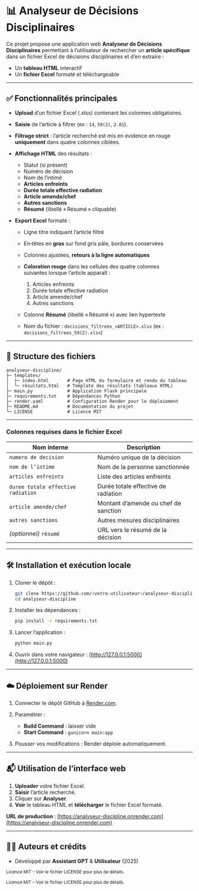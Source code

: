 # 📊 Analyseur de Décisions Disciplinaires

Ce projet propose une application web **Analyseur de Décisions Disciplinaires** permettant à l’utilisateur de rechercher un **article spécifique** dans un fichier Excel de décisions disciplinaires et d’en extraire :

* Un **tableau HTML** interactif
* Un **fichier Excel** formaté et téléchargeable

---

## ✅ Fonctionnalités principales

* **Upload** d’un fichier Excel (.xlsx) contenant les colonnes obligatoires.
* **Saisie** de l’article à filtrer (ex : `14`, `59(2)`, `2.01`).
* **Filtrage strict** : l’article recherché est mis en évidence en rouge **uniquement** dans quatre colonnes ciblées.
* **Affichage HTML** des résultats :

  * Statut (si présent)
  * Numéro de décision
  * Nom de l’intimé
  * **Articles enfreints**
  * **Durée totale effective radiation**
  * **Article amende/chef**
  * **Autres sanctions**
  * **Résumé** (libellé « Résumé » cliquable)
* **Export Excel** formaté :

  * Ligne titre indiquant l’article filtré
  * En‑têtes en **gras** sur fond gris pâle, bordures conservées
  * Colonnes ajustées, **retours à la ligne automatiques**
  * **Coloration rouge** dans les cellules des quatre colonnes suivantes lorsque l’article apparaît :

    1. Articles enfreints
    2. Durée totale effective radiation
    3. Article amende/chef
    4. Autres sanctions
  * Colonne **Résumé** (libellé « Résumé ») avec lien hypertexte
  * Nom du fichier : `decisions_filtrees_<ARTICLE>.xlsx` (ex : `decisions_filtrees_59(2).xlsx`)

---

## 📁 Structure des fichiers

```
analyseur-discipline/
├─ templates/
│  ├─ index.html       # Page HTML du formulaire et rendu du tableau
│  └─ résultats.html   # Template des résultats (tableaux HTML)
├─ main.py             # Application Flask principale
├─ requirements.txt    # Dépendances Python
├─ render.yaml         # Configuration Render pour le déploiement
├─ README.md           # Documentation du projet
└─ LICENSE             # Licence MIT
```

---

### Colonnes requises dans le fichier Excel

| Nom interne                        | Description                          |
| ---------------------------------- | ------------------------------------ |
| `numero de decision`               | Numéro unique de la décision         |
| `nom de l’intime`                  | Nom de la personne sanctionnée       |
| `articles enfreints`               | Liste des articles enfreints         |
| `duree totale effective radiation` | Durée totale effective de radiation  |
| `article amende/chef`              | Montant d’amende ou chef de sanction |
| `autres sanctions`                 | Autres mesures disciplinaires        |
| *(optionnel)* `résumé`             | URL vers le résumé de la décision    |

---

## 🛠 Installation et exécution locale

1. Cloner le dépôt :

   ```bash
   git clone https://github.com/<votre-utilisateur>/analyseur-discipline.git
   cd analyseur-discipline
   ```
2. Installer les dépendances :

   ```bash
   pip install -r requirements.txt
   ```
3. Lancer l’application :

   ```bash
   python main.py
   ```
4. Ouvrir dans votre navigateur : [http://127.0.0.1:5000](http://127.0.0.1:5000)

---

## ☁️ Déploiement sur Render

1. Connecter le dépôt GitHub à [Render.com](https://render.com).
2. Paramétrer :

   * **Build Command** : laisser vide
   * **Start Command** : `gunicorn main:app`
3. Pousser vos modifications : Render déploie automatiquement.

---

## 📬 Utilisation de l’interface web

1. **Uploader** votre fichier Excel.
2. **Saisir** l’article recherché.
3. Cliquer sur **Analyser**.
4. **Voir** le tableau HTML et **télécharger** le fichier Excel formaté.

**URL de production** : [https://analyseur-discipline.onrender.com](https://analyseur-discipline.onrender.com)

---

## 🧑‍💻 Auteurs et crédits

* Développé par **Assistant GPT** & **Utilisateur** (2025)

<sub>Licence MIT – Voir le fichier LICENSE pour plus de détails.</sub>



<sub>Licence MIT – Voir le fichier LICENSE pour plus de détails.</sub>



